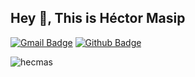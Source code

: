 ## Hey 👋, This is Héctor Masip

[![Gmail Badge](https://img.shields.io/badge/-hector.masip@upc.edu-c14438?style=flat&logo=Gmail&logoColor=white&link=mailto:hector.masip@upc.edu)](mailto:hector.masip@upc.edu) [![Github Badge](https://img.shields.io/badge/-hecmas-grey?style=flat&logo=github&logoColor=white&link=https://github.com/hecmas/)](https://www.github.com/hecmas/)

<p align=left> <img src=https://komarev.com/ghpvc/?username=hecmas alt=hecmas /> </p>

<!--
## Some of my Github Stats

[![Github stats](https://github-readme-stats.vercel.app/api?username=hecmas&show_icons=true&include_all_commits=true)](https://github.com/hecmas/github-readme-stats)
[![Top Langs](https://github-readme-stats.vercel.app/api/top-langs/?username=hecmas&layout=compact)](https://github.com/hecmas/github-readme-stats)
-->

<!--
**hecmas/hecmas** is a ✨ _special_ ✨ repository because its `README.md` (this file) appears on your GitHub profile.

Here are some ideas to get you started:

- 🔭 I’m currently working on ...
- 🌱 I’m currently learning ...
- 👯 I’m looking to collaborate on ...
- 🤔 I’m looking for help with ...
- 💬 Ask me about ...
- 📫 How to reach me: ...
- 😄 Pronouns: ...
- ⚡ Fun fact: ...
-->
